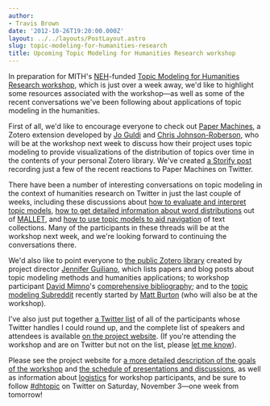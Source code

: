 ```yaml
---
author:
- Travis Brown
date: '2012-10-26T19:20:00.000Z'
layout: ../../layouts/PostLayout.astro
slug: topic-modeling-for-humanities-research
title: Upcoming Topic Modeling for Humanities Research workshop
---
```


In preparation for MITH's [NEH](http://www.neh.gov/divisions/odh)-funded [Topic Modeling for Humanities Research workshop](http://mith.umd.edu/topicmodeling/ "Project website"), which is just over a week away, we'd like to highlight some resources associated with the workshop—as well as some of the recent conversations we've been following about applications of topic modeling in the humanities.

First of all, we'd like to encourage everyone to check out [Paper Machines](http://metalab.harvard.edu/2012/07/paper-machines/), a Zotero extension developed by [Jo Guldi](http://landscape.blogspot.com/) and [Chris Johnson-Roberson](http://www.chrisjr.org/), who will be at the workshop next week to discuss how their project uses topic modeling to provide visualizations of the distribution of topics over time in the contents of your personal Zotero library. We've created [a Storify post](http://storify.com/travisbrown/paper-machines) recording just a few of the recent reactions to Paper Machines on Twitter.

There have been a number of interesting conversations on topic modeling in the context of humanities research on Twitter in just the last couple of weeks, including these discussions about [how to evaluate and interpret topic models](http://storify.com/mwidner/interpreting-topic-models), [how to get detailed information about word distributions](http://storify.com/travisbrown/getting-details-of-the-word-distributions-for-topi) out of [MALLET](http://mallet.cs.umass.edu/), and [how to use topic models to aid navigation](http://storify.com/scott_bot/topic-model-as-index) of text collections. Many of the participants in these threads will be at the workshop next week, and we're looking forward to continuing the conversations there.

We'd also like to point everyone to [the public Zotero library](http://www.zotero.org/groups/digital_humanities_topic_modeling) created by project director [Jennifer Guiliano](http://mith.umd.edu/people/person/jennifer-guiliano/), which lists papers and blog posts about topic modeling methods and humanities applications; to workshop participant [David Mimno](http://web.archive.org/web/20121207133718/http://www.cs.princeton.edu:80/~mimno/)'s [comprehensive bibliography](http://web.archive.org/web/20121227134445/http://www.cs.princeton.edu:80/~mimno/topics.html); and to the [topic modeling Subreddit](http://www.reddit.com/r/topicmodeling) recently started by [Matt Burton](https://twitter.com/mcburton) (who will also be at the workshop).

I've also just put together [a Twitter list](https://twitter.com/UMD_MITH/dhtopic) of all of the participants whose Twitter handles I could round up, and the complete list of speakers and attendees is available [on the project website](http://web.archive.org/web/20151224080234/http://mith.umd.edu/topicmodeling/workshop-attendees/). (If you're attending the workshop and are on Twitter but not on the list, please [let me know](http://mith.umd.edu/people/person/travis-brown/)).

Please see the project website for [a more detailed description of the goals of the workshop](http://mith.umd.edu/topicmodeling/about/) and [the schedule of presentations and discussions](http://web.archive.org/web/20151224080317/http://mith.umd.edu/topicmodeling/agenda/), as well as information about [logistics](http://web.archive.org/web/20151224080349/http://mith.umd.edu/topicmodeling/logistics/) for workshop participants, and be sure to follow [#dhtopic](https://twitter.com/search?q=%23dhtopic&src=hash) on Twitter on Saturday, November 3—one week from tomorrow!